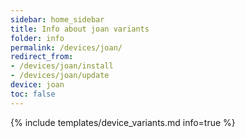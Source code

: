 ```yaml
---
sidebar: home_sidebar
title: Info about joan variants
folder: info
permalink: /devices/joan/
redirect_from:
- /devices/joan/install
- /devices/joan/update
device: joan
toc: false
---
```

{% include templates/device_variants.md info=true %}
